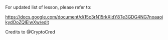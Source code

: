 For updated list of lesson, please refer to:

https://docs.google.com/document/d/15c3rN15rkXldY8Te3GDG4NG7noaaoikydOoZQlElwXw/edit

Credits to @CryptoCred